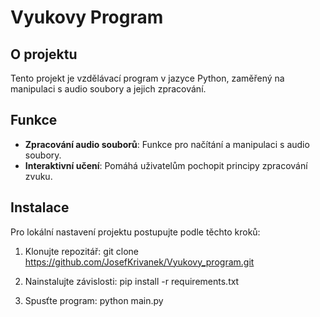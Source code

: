 # Vyukovy Program

## O projektu

Tento projekt je vzdělávací program v jazyce Python, zaměřený na manipulaci s audio soubory a jejich zpracování.

## Funkce

- **Zpracování audio souborů**: Funkce pro načítání a manipulaci s audio soubory.
- **Interaktivní učení**: Pomáhá uživatelům pochopit principy zpracování zvuku.

## Instalace

Pro lokální nastavení projektu postupujte podle těchto kroků:

1. Klonujte repozitář:
git clone https://github.com/JosefKrivanek/Vyukovy_program.git

2. Nainstalujte závislosti:
pip install -r requirements.txt


3. Spusťte program:
python main.py
 
